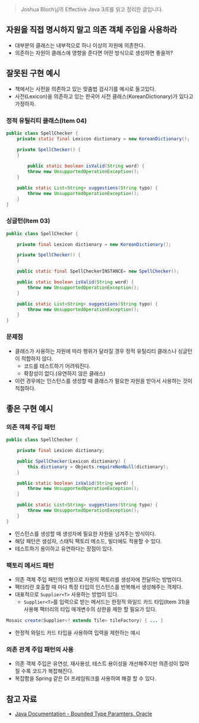 > Joshua Bloch님의 Effective Java 3/E를 읽고 정리한 글입니다.
>

## 자원을 직접 명시하지 말고 의존 객체 주입을 사용하라

- 대부분의 클래스는 내부적으로 하나 이상의 자원에 의존한다.
- 의존하는 자원이 클래스에 영향을 준다면 어떤 방식으로 생성하면 좋을까?

## 잘못된 구현 예시

- 책에서는 사전을 의존하고 있는 맞춤법 검사기를 예시로 들고있다.
- 사전(Lexicon)을 의존하고 있는 한국어 사전 클래스(KoreanDictionary)가 있다고 가정하자.

### 정적 유틸리티 클래스(Item 04)

```java
public class SpellChecker {
    private static final Lexicon dictionary = new KoreanDictionary();

    private SpellChecker() {
    }
		
		public static boolean isValid(String word) {
        throw new UnsupportedOperationException();
    }

    public static List<String> suggestions(String typo) {
        throw new UnsupportedOperationException();
    }
}
```

### 싱글턴(Item 03)

```java
public class SpellChecker {

    private final Lexicon dictionary = new KoreanDictionary();

    private SpellChecker() {
    }

    public static final SpellCheckerINSTANCE= new SpellChecker();

    public static boolean isValid(String word) {
        throw new UnsupportedOperationException();
    }

    public static List<String> suggestions(String typo) {
        throw new UnsupportedOperationException();
    }
}
```

### 문제점

- 클래스가 사용하는 자원에 따라 행위가 달라질 경우 정적 유틸리티 클래스나 싱글턴이 적합하지 않다.
    - 코드를 테스트하기 어려워진다.
    - 확장성이 없다.(유연하지 않은 클래스)
- 이런 경우에는 인스턴스를 생성할 때 클래스가 필요한 자원을 받아서 사용하는 것이 적절하다.

## 좋은 구현 예시

### 의존 객체 주입 패턴

```java
public class SpellChecker {

    private final Lexicon dictionary;

    public SpellChecker(Lexicon dictionary) {
        this.dictionary = Objects.requireNonNull(dictionary);
    }

    public static boolean isValid(String word) {
        throw new UnsupportedOperationException();
    }

    public static List<String> suggestions(String typo) {
        throw new UnsupportedOperationException();
    }
}
```

- 인스턴스를 생성할 때 생성자에 필요한 자원을 넘겨주는 방식이다.
- 해당 패턴은 생성자, 스태틱 팩토리 메소드, 빌더에도 적용할 수 있다.
- 테스트하기 용이하고 유연하다는 장점이 있다.

### 팩토리 메서드 패턴

- 의존 객체 주입 패턴의 변형으로 자원의 팩토리를 생성자에 전달하는 방법이다.
- 팩터리란 호출할 때 마다 특정 타입의 인스턴스를 반복해서 생성해주는 객체다.
- 대표적으로 `Supplier<T>` 사용하는 방법이 있다.
    - `Supplier<T>`를 입력으로 받는 메서드는 한정적 와일드 카드 타입(Item 31)을 사용해 팩터리의 타입 매개변수의 상한을 제한 할 필요가 있다.

```java
Mosaic create(Supplier<? extends Tile> tileFactory) { ... }
```

- 한정적 와일드 카드 타입을 사용하여 입력을 제한하는 예시

### 의존 관계 주입 패턴의 사용

- 의존 객체 주입은 유연성, 재사용성, 테스트 용이성을 개선해주지만 의존성이 많아질 수록 코드가 복잡해진다.
- 복잡함을 Spring 같은 DI 프레임워크를 사용하여 해결 할 수 있다.

## 참고 자료

- [Java Documentation - Bounded Type Paramters, Oracle](https://docs.oracle.com/javase/tutorial/java/generics/bounded.html)